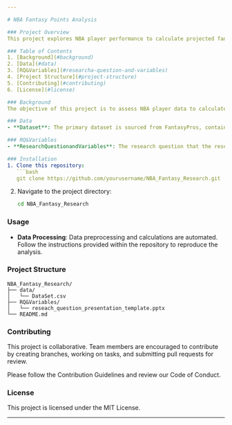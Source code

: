 ```yaml
---

# NBA Fantasy Points Analysis

### Project Overview
This project explores NBA player performance to calculate projected fantasy points for the season. Using ESPN's standard fantasy scoring format, we analyze player statistics and generate insights that could help optimize player selections in fantasy leagues.

### Table of Contents
1. [Background](#background)
2. [Data](#data)
3. [RQ&Variables](#researcha-question-and-variables)
4. [Project Structure](#project-structure)
5. [Contributing](#contributing)
6. [License](#license)

### Background
The objective of this project is to assess NBA player data to calculate fantasy points and examine trends in player performance. Calculations include key metrics like points, rebounds, assists, blocks, and turnovers, adjusted per ESPN’s scoring system to predict fantasy performance.

### Data
- **Dataset**: The primary dataset is sourced from FantasyPros, containing player statistics projections for the 2019 NBA season.

### RQ&Variables
- **ResearchQuestionandVariables**: The research question that the research will answer on and the Dependent and Independent variables that will be analyzed to visualize the corelation.

### Installation
1. Clone this repository:
   ```bash
   git clone https://github.com/yourusername/NBA_Fantasy_Research.git
   ```
2. Navigate to the project directory:
   ```bash
   cd NBA_Fantasy_Research
   ```

### Usage
- **Data Processing**: Data preprocessing and calculations are automated. Follow the instructions provided within the repository to reproduce the analysis.

### Project Structure
```
NBA_Fantasy_Research/
├── data/
│   └── DataSet.csv
├── RQ&Variables/
│   └── reseach_question_presentation_template.pptx
└── README.md
```

### Contributing
This project is collaborative. Team members are encouraged to contribute by creating branches, working on tasks, and submitting pull requests for review.

Please follow the Contribution Guidelines and review our Code of Conduct.

### License
This project is licensed under the MIT License. 

---
```

